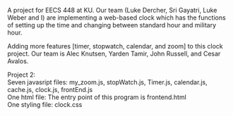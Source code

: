 A project for EECS 448 at KU. Our team (Luke Dercher, Sri Gayatri, Luke Weber and I) are implementing a web-based clock
which has the functions of setting up the time and changing between standard hour and military hour.

Adding more features [timer, stopwatch, calendar, and zoom] to this clock project. Our team is Alec Knutsen, Yarden Tamir, John Russell, and Cesar Avalos.

Project 2:<br/>
  Seven javasript files: my_zoom.js, stopWatch.js, Timer.js, calendar.js, cache.js, clock.js, frontEnd.js <br/>
  One html file: The entry point of this program is frontend.html <br/>
  One styling file: clock.css
